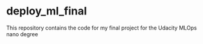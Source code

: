 # deploy_ml_final
This  repository contains the code for my final project for the Udacity MLOps nano degree
